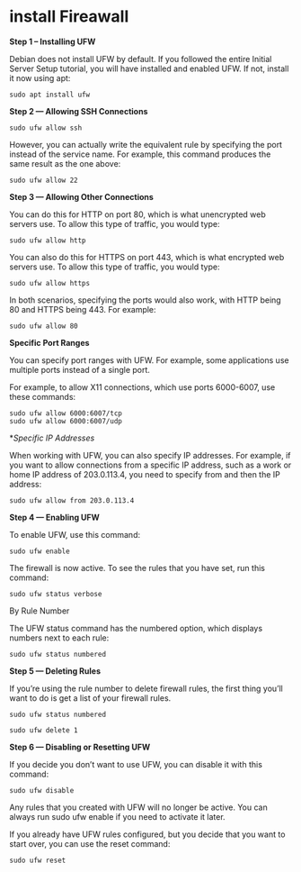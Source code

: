 # install  Fireawall

**Step 1 – Installing UFW**

Debian does not install UFW by default. If you followed the entire Initial Server Setup tutorial, you will have installed and enabled UFW. If not, install it now using apt:
```
sudo apt install ufw
```

**Step 2 — Allowing SSH Connections**

```
sudo ufw allow ssh
```
However, you can actually write the equivalent rule by specifying the port instead of the service name. For example, this command produces the same result as the one above:
```
sudo ufw allow 22
```

**Step 3 — Allowing Other Connections**

You can do this for HTTP on port 80, which is what unencrypted web servers use. To allow this type of traffic, you would type:
```
sudo ufw allow http
```
You can also do this for HTTPS on port 443, which is what encrypted web servers use. To allow this type of traffic, you would type:
```
sudo ufw allow https
```
In both scenarios, specifying the ports would also work, with HTTP being 80 and HTTPS being 443. For example:
```
sudo ufw allow 80
```

**Specific Port Ranges**

You can specify port ranges with UFW. For example, some applications use multiple ports instead of a single port.

For example, to allow X11 connections, which use ports 6000-6007, use these commands:
```
sudo ufw allow 6000:6007/tcp
sudo ufw allow 6000:6007/udp
```

**Specific IP Addresses*

When working with UFW, you can also specify IP addresses. For example, if you want to allow connections from a specific IP address, such as a work or home IP address of 203.0.113.4, you need to specify from and then the IP address:
```
sudo ufw allow from 203.0.113.4
```

**Step 4 — Enabling UFW**

To enable UFW, use this command:
```
sudo ufw enable
```
The firewall is now active. To see the rules that you have set, run this command:
```
sudo ufw status verbose
```

By Rule Number

The UFW status command has the numbered option, which displays numbers next to each rule:
```
sudo ufw status numbered
```

**Step 5 — Deleting Rules**

If you’re using the rule number to delete firewall rules, the first thing you’ll want to do is get a list of your firewall rules.

```
sudo ufw status numbered
```
```
sudo ufw delete 1
```

**Step 6 — Disabling or Resetting UFW**

If you decide you don’t want to use UFW, you can disable it with this command:
```
sudo ufw disable
```
Any rules that you created with UFW will no longer be active. You can always run sudo ufw enable if you need to activate it later.

If you already have UFW rules configured, but you decide that you want to start over, you can use the reset command:
```
sudo ufw reset
```


